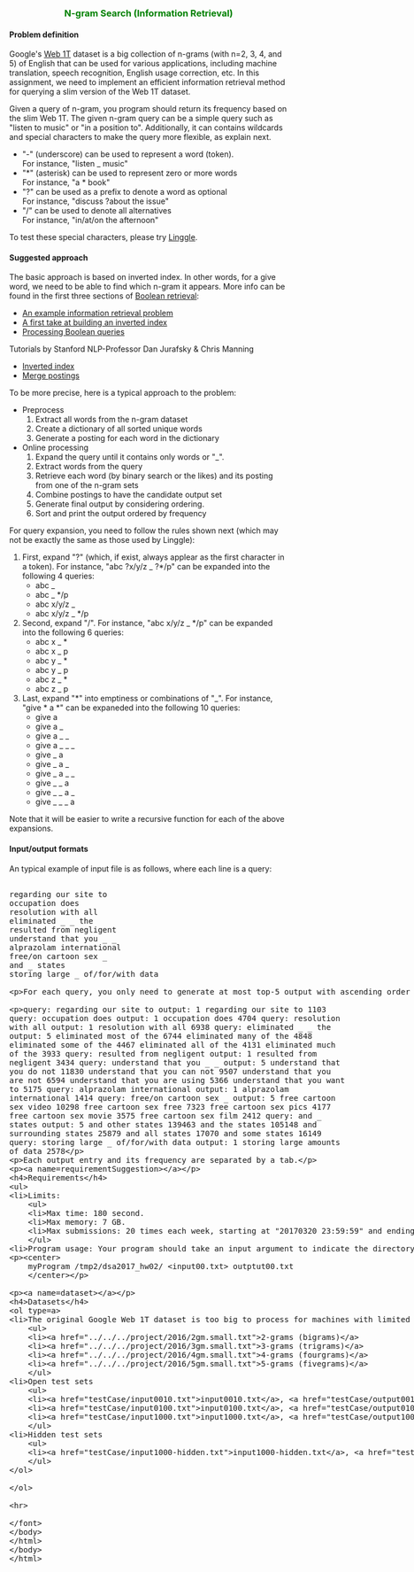 <body>

<h3 align=center><font color=green>N-gram Search (Information Retrieval)</font></h3>


<a name=problemDefinition></a>
<h4>Problem definition</h4>

<p>Google's <a target=_blank href="http://googleresearch.blogspot.tw/2006/08/all-our-n-gram-are-belong-to-you.html">Web 1T</a> dataset is a big collection of n-grams (with n=2, 3, 4, and 5) of English that can be used for various applications, including machine translation, speech recognition, English usage correction, etc. In this assignment, we need to implement an efficient information retrieval method for querying a slim version of the Web 1T dataset.

<p>Given a query of n-gram, you program should return its frequency based on the slim Web 1T. The given n-gram query can be a simple query such as "listen to music" or "in a position to". Additionally, it can contains wildcards and special characters to make the query more flexible, as explain next.
<ul>
<li>"-" (underscore) can be used to represent a word (token).
	<br>For instance, "listen _ music"
<li>"*" (asterisk) can be used to represent zero or more words
	<br>For instance, "a * book"
<li>"?" can be used as a prefix to denote a word as optional
	<br>For instance, "discuss ?about the issue"
<li>"/" can be used to denote all alternatives
	<br>For instance, "in/at/on the afternoon"
</ul>
<!--
For simplicity, we assume each query can only contain a single type of these special characters, perhaps multiple times. 
-->
To test these special characters, please try <a target=_blank href="linggle.com">Linggle</a>.

<a name=suggestedApproach></a>
<h4>Suggested approach</h4>
The basic approach is based on inverted index. In other words, for a give word, we need to be able to find which n-gram it appears. More info can be found in the first three sections of <a href="http://nlp.stanford.edu/IR-book/html/htmledition/boolean-retrieval-1.html">Boolean retrieval</a>:
<ul>
<li><a href="http://nlp.stanford.edu/IR-book/html/htmledition/an-example-information-retrieval-problem-1.html">An example information retrieval problem</a>
<li><a href="http://nlp.stanford.edu/IR-book/html/htmledition/a-first-take-at-building-an-inverted-index-1.html">A first take at building an inverted index</a>
<li><a href="http://nlp.stanford.edu/IR-book/html/htmledition/processing-boolean-queries-1.html">Processing Boolean queries</a>
</ul>
<p>Tutorials by Stanford NLP-Professor Dan Jurafsky & Chris Manning
<ul>
<li><a href="https://www.youtube.com/watch?v=pevQ2T9Gm0w">Inverted index</a>
<li><a href="https://www.youtube.com/watch?v=6Md_ZGW-wbk">Merge postings</a>
</ul>

<p>To be more precise, here is a typical approach to the problem:
<ul>
<li>Preprocess
	<ol>
	<li>Extract all words from the n-gram dataset
	<li>Create a dictionary of all sorted unique words
	<li>Generate a posting for each word in the dictionary
	</ol>
<li>Online processing
	<ol>
	<li>Expand the query until it contains only words or "_".
	<li>Extract words from the query
	<li>Retrieve each word (by binary search or the likes) and its posting from one of the n-gram sets 
	<li>Combine postings to have the candidate output set
	<li>Generate final output by considering ordering.
	<li>Sort and print the output ordered by frequency
	</ol>
</ul>
For query expansion, you need to follow the rules shown next (which may not be exactly the same as those used by Linggle):
<ol>
<li>First, expand "?" (which, if exist, always applear as the first character in a token). For instance, "abc ?x/y/z _ ?*/p" can be expanded into the following 4 queries:
	<ul>
	<li>abc _
	<li>abc _ */p
	<li>abc x/y/z _
	<li>abc x/y/z _ */p
	</ul>
<li>Second, expand "/". For instance, "abc x/y/z _ */p" can be expanded into the following 6 queries:
	<ul>
	<li>abc x _ *
	<li>abc x _ p
	<li>abc y _ *
	<li>abc y _ p
	<li>abc z _ *
	<li>abc z _ p
	</ul>
<li>Last, expand "*" into emptiness or combinations of "_". For instance, "give * a *" can be expaneded into the following 10 queries:
	<ul>
	<li>give a
	<li>give a _
	<li>give a _ _
	<li>give a _ _ _
	<li>give _ a
	<li>give _ a _
	<li>give _ a _ _
	<li>give _ _ a
	<li>give _ _ a _
	<li>give _ _ _ a
	</ul>
</ol>
Note that it will be easier to write a recursive function for each of the above expansions. 

<a name=inputOutputFormat></a>
<h4>Input/output formats</h4>
<p>An typical example of input file is as follows, where each line is a query:
<xmp>
regarding our site to
occupation does
resolution with all
eliminated _ _ the
resulted from negligent
understand that you _ _
alprazolam international
free/on cartoon sex _
and _ states
storing large _ of/for/with data


<p>For each query, you only need to generate at most top-5 output with ascending order of frequency. If there is tie, list them according to alphabetical order of the n-grams. The output file corresponding to the previous input file is shown next:

query: regarding our site to
output: 1
regarding our site to	1103
query: occupation does
output: 1
occupation does	4704
query: resolution with all
output: 1
resolution with all	6938
query: eliminated _ _ the
output: 5
eliminated most of the	6744
eliminated many of the	4848
eliminated some of the	4467
eliminated all of the	4131
eliminated much of the	3933
query: resulted from negligent
output: 1
resulted from negligent	3434
query: understand that you _ _
output: 5
understand that you do not	11830
understand that you can not	9507
understand that you are not	6594
understand that you are using	5366
understand that you want to	5175
query: alprazolam international
output: 1
alprazolam international	1414
query: free/on cartoon sex _
output: 5
free cartoon sex video	10298
free cartoon sex free	7323
free cartoon sex pics	4177
free cartoon sex movie	3575
free cartoon sex film	2412
query: and _ states
output: 5
and other states	139463
and the states	105148
and surrounding states	25879
and all states	17070
and some states	16149
query: storing large _ of/for/with data
output: 1
storing large amounts of data	2578


Each output entry and its frequency are separated by a tab.

<a name=requirementSuggestion></a>
<h4>Requirements</h4>
<ul>
<li>Limits:
	<ul>	
	<li>Max time: 180 second.
	<li>Max memory: 7 GB.
	<li>Max submissions: 20 times each week, starting at "20170320 23:59:59" and ending at "20170403 23:59:59".
	</ul>
<li>Program usage: Your program should take an input argument to indicate the directory which holds the n-gram files. The default file names are shown in the download links listed below. And the input file (which holds the queries) can be redirect to the program. An example follows. 
<p><center>
	myProgram /tmp2/dsa2017_hw02/ <input00.txt> outptut00.txt
	</center></p>


<a name=dataset></a>
<h4>Datasets</h4>
<ol type=a>
<li>The original Google Web 1T dataset is too big to process for machines with limited memory. Hence we shall use a subset for this project, as shown next. These files are already available under /tmp2/dsa2017_hw02/ of linux1 to linux13.
	<ul>
	<li><a href="../../../project/2016/2gm.small.txt">2-grams (bigrams)</a>
	<li><a href="../../../project/2016/3gm.small.txt">3-grams (trigrams)</a>
	<li><a href="../../../project/2016/4gm.small.txt">4-grams (fourgrams)</a>
	<li><a href="../../../project/2016/5gm.small.txt">5-grams (fivegrams)</a>
	</ul>
<li>Open test sets
	<ul>
	<li><a href="testCase/input0010.txt">input0010.txt</a>, <a href="testCase/output0010.txt">output0010.txt</a>
	<li><a href="testCase/input0100.txt">input0100.txt</a>, <a href="testCase/output0100.txt">output0100.txt</a>
	<li><a href="testCase/input1000.txt">input1000.txt</a>, <a href="testCase/output1000.txt">output1000.txt</a>
	</ul>
<li>Hidden test sets
	<ul>
	<li><a href="testCase/input1000-hidden.txt">input1000-hidden.txt</a>, <a href="testCase/output1000-hidden.txt">output1000-hidden.txt</a>
	</ul>
</ol>

</ol>

<hr>


</font>
</body>
</html>
